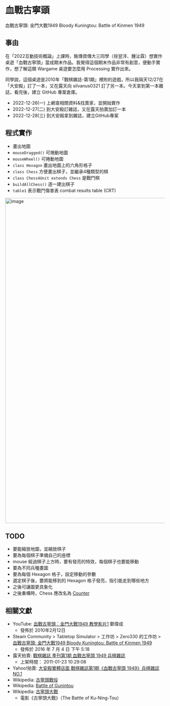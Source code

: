 # 血戰古寧頭
血戰古寧頭: 金門大戰1949 Bloody Kuningtou: Battle of Kinmen 1949

## 事由
在「2022互動技術概論」上課時，銘傳資傳大三同學（徐翌洋、鍾沚霖）想實作桌遊「血戰古寧頭」當成期末作品。我覺得這個期末作品非常有創意，便動手實作，想了解這類 Wargame 桌遊要怎麼用 Processing 實作出來。

同學說，這個桌遊是2010年「戰棋雜誌-第1期」裡附的遊戲，所以我隔天12/27在「大安殿」訂了一本，又在露天向 silvanus0321 訂了另一本。今天拿到第一本雜誌，看完後，建立 GitHub 專案倉庫。

- 2022-12-26(一) 上網查相關資料&找賣家，並開始實作
- 2022-12-27(二) 到大安殿訂雜誌，又在露天拍賣加訂一本
- 2022-12-28(三) 到大安殿拿到雜誌，建立GitHub專案

## 程式實作
- 畫出地圖
- `mouseDragged()` 可捲動地圖
- `mouseWheel()` 可捲動地圖
- `class Hexagon` 畫出地圖上的六角形格子
- `class Chess` 方便畫出棋子，並繼承4種類型的棋
- `class Chess4Unit extends Chess` 是戰鬥棋
- `buildAllChess()` 逐一建出棋子
- `table1` 表示戰鬥傷害表 combat results table (CRT)
<img width="1028" alt="image" src="https://user-images.githubusercontent.com/3252557/209862631-9b5387c3-e8e8-4998-b6ea-12c39d31ee10.png">

## TODO
- 要能縮放地圖，並縮放棋子
- 要為每個棋子準備自己的座標
- mouse 經過棋子上方時，要有發亮的特效，每個棋子也要能移動
- 要為不同兵種畫圖
- 要為每個 Hexagon 格子，設定移動的參數
- 選定棋子後，要將能移到的 Hexagon 格子發亮，指引能走到哪些地方
- 之後可讓圖更具象化
- 之後重構時，Chess 應改名為 [Counter](https://en.wikipedia.org/wiki/Board_wargame#Hex-and-counter)

## 相關文獻
- YouTube: [血戰古寧頭：金門大戰1949 教學影片1](https://www.youtube.com/watch?v=GgwFTSTEq1w) 鄭偉成
  - 發佈於 2010年2月12日
- Steam Community > Tabletop Simulator >  工作坊 > Zero330 的工作坊 > [血戰古寧頭: 金門大戰1949 Bloody Kuningtou: Battle of Kinmen 1949](https://steamcommunity.com/sharedfiles/filedetails/?id=717151124)
  - 發佈於 2016 年 7 月 4 日 下午 5:18
- 露天拍賣: [戰棋雜誌 季刊第1期 血戰古寧頭 1949 兵棋雜誌](https://www.ruten.com.tw/item/show?21101238046637)
  - 上架時間： 2011-01-23 10:29:08
- Yahoo!拍賣: [大安殿實體店面 戰棋雜誌第1期《血戰古寧頭 1949》兵棋雜誌 NO.1](https://tw.bid.yahoo.com/item/100426863760)
- Wikipedia: [古寧頭戰役](https://zh.wikipedia.org/wiki/%E5%8F%A4%E5%AF%A7%E9%A0%AD%E6%88%B0%E5%BD%B9)
- Wikipedia: [Battle of Gunintou](https://en.wikipedia.org/wiki/Battle_of_Guningtou)
- Wikipedia: [古寧頭大戰](https://zh.wikipedia.org/zh-tw/%E5%8F%A4%E5%AF%A7%E9%A0%AD%E5%A4%A7%E6%88%B0)
  - 電影《古寧頭大戰》（The Battle of Ku-Ning-Tou）
